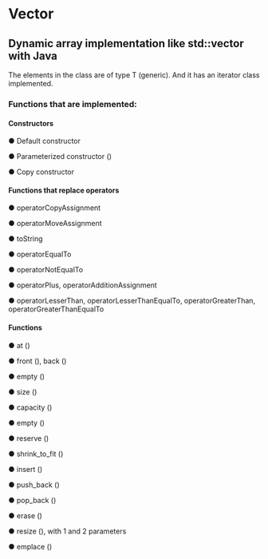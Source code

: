 # Vector

## Dynamic array implementation like std::vector with Java

The elements in the class are of type T (generic). And it has an iterator
class implemented.

### Functions that are implemented:

#### Constructors

● Default constructor

● Parameterized constructor ()

● Copy constructor

#### Functions that replace operators

● operatorCopyAssignment

● operatorMoveAssignment

● toString

● operatorEqualTo

● operatorNotEqualTo

● operatorPlus, operatorAdditionAssignment

● operatorLesserThan, operatorLesserThanEqualTo, operatorGreaterThan, operatorGreaterThanEqualTo

#### Functions

● at ()

● front (), back ()

● empty ()

● size ()

● capacity ()

● empty ()

● reserve ()

● shrink_to_fit ()

● insert ()

● push_back ()

● pop_back ()

● erase ()

● resize (), with 1 and 2 parameters

● emplace ()
